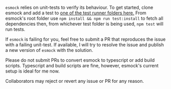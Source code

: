 `esmock` relies on unit-tests to verify its behaviour. To get started, clone esmock and add a test to [one of the test runner folders here.][0] From esmock's root folder use `npm install && npm run test:install` to fetch all dependencies then, from whichever test folder is being used, `npm test` will run tests.

If `esmock` is failing for you, feel free to submit a PR that reproduces the issue with a failing unit-test. If available, I will try to resolve the issue and publish a new version of `esmock` with the solution.

Please do not submit PRs to convert esmock to typescript or add build scripts. Typescript and build scripts are fine, however, esmock's current setup is ideal for me now.

Collaborators may reject or revert any issue or PR for any reason.


[0]: https://github.com/iambumblehead/esmock/tree/main/tests
